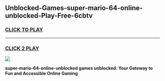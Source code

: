 
## Unblocked-Games-super-mario-64-online-unblocked-Play-Free-6cbtv
<h3>
<a href="https://premium76.site?title=super-mario-64-online-unblocked&ref=21A">CLICK TO PLAY</a></h3>
<hr>

<h3>
<a href="https://premium76.site?title=super-mario-64-online-unblocked&ref=21A">CLICK 2 PLAY</a>
  
</h3>

<a href="https://premium76.site?title=super-mario-64-online-unblocked&ref=21A"><img src="https://clearcache.store/games.png"></a>


**super-mario-64-online-unblocked games unblocked: Your Gateway to Fun and Accessible Online Gaming**
